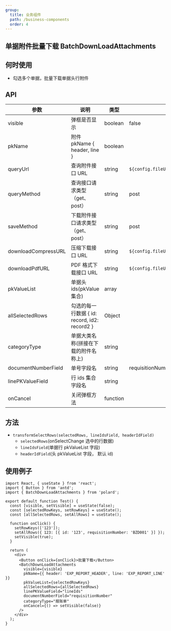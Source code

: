 ```yaml
---
group:
  title: 业务组件
  path: /business-components
  order: 4
---
```


## 单据附件批量下载 BatchDownLoadAttachments

## 何时使用

- 勾选多个单据，批量下载单据头行附件

## API

| 参数                | 说明                                          | 类型     | 默认值                                                    |
| ------------------- | --------------------------------------------- | -------- | --------------------------------------------------------- |
| visible             | 弹框是否显示                                  | boolean  | false                                                     |
| pkName              | 附件 pkName { header, line }                  | boolean  |                                                           |
| queryUrl            | 查询附件接口 URL                              | string   | `${config.fileUrl}/api/attachment/get/by/pkValues`        |
| queryMethod         | 查询接口请求类型（get、post）                 | string   | post                                                      |
| saveMethod          | 下载附件接口请求类型（get、post）             | string   | post                                                      |
| downloadCompressURL | 压缩下载接口 URL                              | string   | `${config.fileUrl}/api/attachments/download/selected`     |
| downloadPdfURL      | PDF 格式下载接口 URL                          | string   | `${config.fileUrl}/api/attachments/download/pdf/selected` |
| pkValueList         | 单据头 ids(pkValue 集合)                      | array    |                                                           |
| allSelectedRows     | 勾选的每一行数据 { id: record, id2: record2 } | Object   |                                                           |
| categoryType        | 单据大类名称(拼接在下载的附件名称上)          | string   |                                                           |
| documentNumberField | 单号字段名                                    | string   | requisitionNumber                                         |
| linePKValueField    | 行 ids 集合字段名                             | string   |                                                           |
| onCancel            | 关闭弹框方法                                  | function |                                                           |

## 方法

- `transformSelectRows(selectedRows, lineIdsField, headerIdField)`
  - `selectedRows`(onSelectChange 选中的行数据)
  - `lineIdsField`(单据行 pkValueList 字段)
  - `headerIdField`(头 pkValueList 字段， 默认 id)

## 使用例子

```tsx
import React, { useState } from 'react';
import { Button } from 'antd';
import { BatchDownLoadAttachments } from 'polard';

export default function Test() {
  const [visible, setVisible] = useState(false);
  const [selectedRowKeys, setRowKeys] = useState();
  const [allSelectedRows, setAllRows] = useState();

  function onClick() {
    setRowKeys(['123']);
    setAllRows({ 123: [{ id: '123', requisitionNumber: 'BZD001' }] });
    setVisible(true);
  }

  return (
    <div>
      <Button onClick={onClick}>批量下载</Button>
      <BatchDownLoadAttachments
        visible={visible}
        pkName={{ header: 'EXP_REPORT_HEADER', line: 'EXP_REPORT_LINE' }}
        pkValueList={selectedRowKeys}
        allSelectedRows={allSelectedRows}
        linePKValueField="lineIds"
        documentNumberField="requisitionNumber"
        categoryType="报账单"
        onCancel={() => setVisible(false)}
      />
    </div>
  );
}
```
